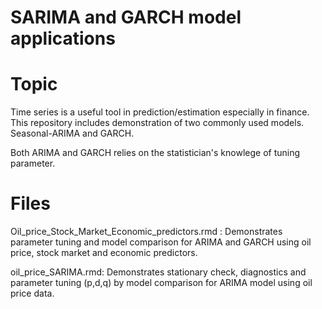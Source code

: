 # SARIMA and GARCH model applications

# Topic
Time series is a useful tool in prediction/estimation especially in finance. This repository includes demonstration of two commonly used models. Seasonal-ARIMA and GARCH. 

Both ARIMA and GARCH relies on the statistician's knowlege of tuning parameter.

# Files

Oil_price_Stock_Market_Economic_predictors.rmd : Demonstrates parameter tuning and model comparison for ARIMA and GARCH using oil price, stock market and economic predictors. 

oil_price_SARIMA.rmd: Demonstrates stationary check, diagnostics and parameter tuning (p,d,q) by model comparison for ARIMA model using oil price data. 
